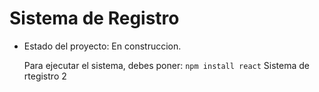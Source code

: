 <h1>Sistema de Registro </h1>

- Estado del proyecto: En construccion.

  Para ejecutar el sistema, debes poner:
  ```npm install react```
Sistema de rtegistro 2 
